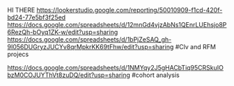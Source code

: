 HI THERE
https://lookerstudio.google.com/reporting/50010909-f1cd-420f-bd24-77e5bf3f25ed https://docs.google.com/spreadsheets/d/12mnGd4vjzAbNs1QEnrLUEhsjo8P6RezQh-bOyq1ZK-w/edit?usp=sharing https://docs.google.com/spreadsheets/d/1bPjZeSAQ_gh-9I056DUGryzJUCYv8qrMpkrKK69tFhw/edit?usp=sharing
#Clv and RFM projecs 

https://docs.google.com/spreadsheets/d/1NMYqy2J5gHACbTiq95CRSkuIObzM0COJUYThVt8zuDQ/edit?usp=sharing
#cohort analysis
